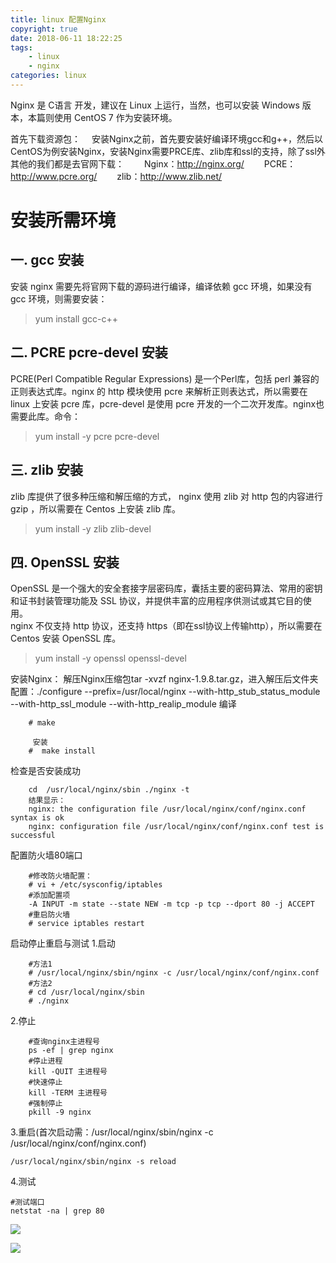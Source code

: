 ```yaml
---
title: linux 配置Nginx
copyright: true
date: 2018-06-11 18:22:25
tags:
	- linux
	- nginx
categories: linux
---
```

Nginx 是 C语言 开发，建议在 Linux 上运行，当然，也可以安装 Windows 版本，本篇则使用 CentOS 7 作为安装环境。

首先下载资源包：
　安装Nginx之前，首先要安装好编译环境gcc和g++，然后以CentOS为例安装Nginx，安装Nginx需要PRCE库、zlib库和ssl的支持，除了ssl外其他的我们都是去官网下载：
　　Nginx：http://nginx.org/
　　PCRE：http://www.pcre.org/
　　zlib：http://www.zlib.net/
<!--more-->
# 安装所需环境 #

## 一. gcc 安装 ##
安装 nginx 需要先将官网下载的源码进行编译，编译依赖 gcc 环境，如果没有 gcc 环境，则需要安装：<br>
> yum install gcc-c++
## 二. PCRE pcre-devel 安装 ##
PCRE(Perl Compatible Regular Expressions) 是一个Perl库，包括 perl 兼容的正则表达式库。nginx 的 http 模块使用 pcre 来解析正则表达式，所以需要在 linux 上安装 pcre 库，pcre-devel 是使用 pcre 开发的一个二次开发库。nginx也需要此库。命令：<br>
> yum install -y pcre pcre-devel
## 三. zlib 安装 ##
zlib 库提供了很多种压缩和解压缩的方式， nginx 使用 zlib 对 http 包的内容进行 gzip ，所以需要在 Centos 上安装 zlib 库。
> yum install -y zlib zlib-devel
## 四. OpenSSL 安装 ##
OpenSSL 是一个强大的安全套接字层密码库，囊括主要的密码算法、常用的密钥和证书封装管理功能及 SSL 协议，并提供丰富的应用程序供测试或其它目的使用。<br>
nginx 不仅支持 http 协议，还支持 https（即在ssl协议上传输http），所以需要在 Centos 安装 OpenSSL 库。<br>
> yum install -y openssl openssl-devel

安装Nginx：
解压Nginx压缩包tar -xvzf nginx-1.9.8.tar.gz，进入解压后文件夹
配置：./configure --prefix=/usr/local/nginx --with-http_stub_status_module --with-http_ssl_module --with-http_realip_module
 编译
```
    # make
    
     安装
    #  make install
```
 检查是否安装成功
```
    cd  /usr/local/nginx/sbin ./nginx -t
    结果显示：
    nginx: the configuration file /usr/local/nginx/conf/nginx.conf syntax is ok
    nginx: configuration file /usr/local/nginx/conf/nginx.conf test is successful
```
配置防火墙80端口
```
	#修改防火墙配置： 
    # vi + /etc/sysconfig/iptables
    #添加配置项 
    -A INPUT -m state --state NEW -m tcp -p tcp --dport 80 -j ACCEPT
    #重启防火墙 
    # service iptables restart
```
 启动停止重启与测试
1.启动

```
    #方法1
    # /usr/local/nginx/sbin/nginx -c /usr/local/nginx/conf/nginx.conf
    #方法2
    # cd /usr/local/nginx/sbin
    # ./nginx
```
2.停止
       
```
    #查询nginx主进程号 
    ps -ef | grep nginx
    #停止进程 
    kill -QUIT 主进程号 
    #快速停止 
    kill -TERM 主进程号 
    #强制停止 
    pkill -9 nginx
```
3.重启(首次启动需：/usr/local/nginx/sbin/nginx -c /usr/local/nginx/conf/nginx.conf)<br>

```
/usr/local/nginx/sbin/nginx -s reload
```

    
4.测试

```
#测试端口 
netstat -na | grep 80
```
![](https://i.imgur.com/22nffVv.png)
	
![](https://i.imgur.com/acLRlHa.png)